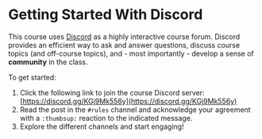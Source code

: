 # Getting Started With Discord

This course uses [Discord](https://discord.com/) as a highly interactive course
forum. Discord provides an efficient way to ask and answer questions, discuss
course topics (and off-course topics), and - most importantly - develop a sense
of **community** in the class.

To get started:

1. Click the following link to join the course Discord server: [https://discord.gg/KGj9Mk556y](https://discord.gg/KGj9Mk556y)
1. Read the post in the `#rules` channel and acknowledge your agreement with a
   `:thumbsup:` reaction to the indicated message.
1. Explore the different channels and start engaging! 

